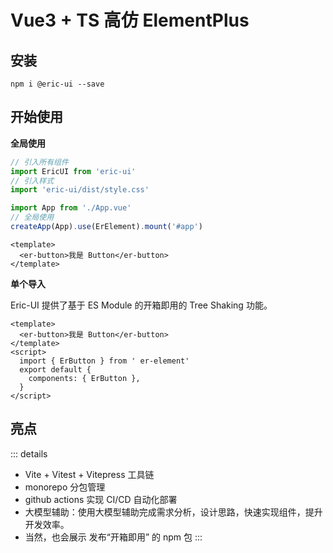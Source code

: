 # Vue3 + TS 高仿 ElementPlus

## 安装

```
npm i @eric-ui --save

```

## 开始使用

**全局使用**

```js
// 引入所有组件
import EricUI from 'eric-ui'
// 引入样式
import 'eric-ui/dist/style.css'

import App from './App.vue'
// 全局使用
createApp(App).use(ErElement).mount('#app')
```
```vue
<template>
  <er-button>我是 Button</er-button>
</template>
```

**单个导入**

Eric-UI 提供了基于 ES Module 的开箱即用的 Tree Shaking 功能。

```vue
<template>
  <er-button>我是 Button</er-button>
</template>
<script>
  import { ErButton } from ' er-element'
  export default {
    components: { ErButton },
  }
</script>
```

## 亮点

::: details
* Vite + Vitest + Vitepress 工具链
* monorepo 分包管理
* github actions 实现 CI/CD 自动化部署
* 大模型辅助：使用大模型辅助完成需求分析，设计思路，快速实现组件，提升开发效率。
* 当然，也会展示 发布“开箱即用” 的 npm 包
:::

